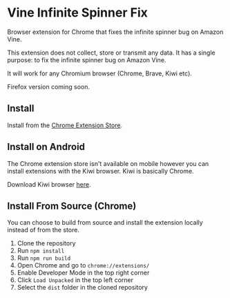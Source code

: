 # Vine Infinite Spinner Fix

Browser extension for Chrome that fixes the infinite spinner bug on Amazon Vine.

This extension does not collect, store or transmit any data. It has a single purpose: to fix the infinite spinner bug on Amazon Vine.

It will work for any Chromium browser (Chrome, Brave, Kiwi etc).

Firefox version coming soon.

## Install

Install from the [Chrome Extension Store](https://chromewebstore.google.com/detail/vine-infinte-spinner-fix/cocpgahdlmjffjhkipeldohfpjbmnhgd).

## Install on Android

The Chrome extension store isn't available on mobile however you can install extensions with the Kiwi browser. Kiwi is basically Chrome.

Download Kiwi browser [here](https://kiwibrowser.com/).

## Install From Source (Chrome)

You can choose to build from source and install the extension locally instead of from the store.

1. Clone the repository
2. Run `npm install`
3. Run `npm run build`
4. Open Chrome and go to `chrome://extensions/`
5. Enable Developer Mode in the top right corner
6. Click `Load Unpacked` in the top left corner
7. Select the `dist` folder in the cloned repository
